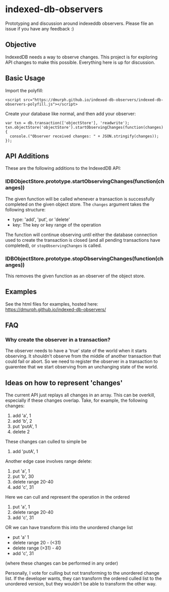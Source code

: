 # indexed-db-observers
Prototyping and discussion around indexeddb observers.
Please file an issue if you have any feedback :)

## Objective
IndexedDB needs a way to observe changes.  This project is for exploring API changes to make this possible.  Everything here is up for discussion.

## Basic Usage
Import the polyfill:
```
<script src="https://dmurph.github.io/indexed-db-observers/indexed-db-observers-polyfill.js"></script>
```
Create your database like normal, and then add your observer:
```
var txn = db.transaction(['objectStore'], 'readwrite');
txn.objectStore('objectStore').startObservingChanges(function(changes) {
  console.("Observer received changes: " + JSON.stringify(changes));
});
```
## API Additions
These are the following additions to the IndexedDB API:
### IDBObjectStore.prototype.startObservingChanges(function(changes))
The given function will be called whenever a transaction is successfully completed on the given object store.  The `changes` argument takes the following structure:
 * type: 'add', 'put', or 'delete'
 * key: The key or key range of the operation

The function will continue observing until either the database connection used to create the transaction is closed (and all pending transactions have completed), or `stopObservingChanges` is called.
### IDBObjectStore.prototype.stopObservingChanges(function(changes))
This removes the given function as an observer of the object store.

## Examples
See the html files for examples, hosted here:
https://dmurph.github.io/indexed-db-observers/

## FAQ
### Why create the observer in a transaction?
The observer needs to have a 'true' state of the world when it starts observing.  It shouldn't observe from the middle of another transaction that could fail or abort.  So we need to register the observer in a transaction to guarentee that we start observing from an unchanging state of the world.

## Ideas on how to represent 'changes'
The current API just replays all changes in an array.  This can be overkill, especially if these changes overlap.  Take, for example, the following changes:
 1. add 'a', 1
 2. add 'b', 2
 3. put 'putA', 1
 4. delete 2

These changes can culled to simple be
 1. add 'putA', 1

Another edge case involves range delete:
 1. put 'a', 1
 2. put 'b', 30
 3. delete range 20-40
 4. add 'c', 31

Here we can cull and represent the operation in the ordered 
 1. put 'a', 1
 2. delete range 20-40
 3. add 'c', 31

OR we can have transform this into the unordered change list
 * put 'a' 1
 * delete range 20 - (<31)
 * delete range (>31) - 40
 * add 'c', 31

(where these changes can be performed in any order)

Personally, I vote for culling but not transforming to the unordered change list.  If the developer wants, they can transform the ordered culled list to the unordered version, but they wouldn't be able to transform the other way.
